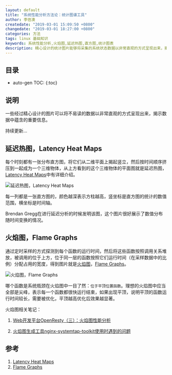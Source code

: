 ```yaml
---
layout: default
title: "系统性能分析方法论：统计图谱工具"
author: 李佶澳
createdate: "2019-03-01 15:09:50 +0800"
changedate: "2019-03-01 18:27:00 +0800"
categories: 方法
tags: linux 基础知识
keywords: 系统性能分析,火焰图,延迟热图,直方图,统计图表
description: 精心设计的统计图片能够将采集的系统状态数据以非常直观的方式呈现出来，揭示数据中蕴含的重要信息
---
```


## 目录
* auto-gen TOC:
{:toc}

## 说明

一些经过精心设计的图片可以将不易读的数据以非常直观的方式呈现出来，揭示数据中蕴含的重要信息。

持续更新...

## 延迟热图，Latency Heat Maps

每个时刻都有一张分布直方图，将它们从二维平面上揭起竖立，然后按时间顺序挤压到一起成为一个三维物体，从上方看到的这个三维物体的平面图就是延迟热图，[Latency Heat Maps][1]中有详细介绍。

![延迟热图，Latency Heat Maps](http://www.brendangregg.com/HeatMaps/latency-heatmap.svg)

每一列都是一张直方图的，颜色越深表示方柱越高，竖坐标是直方图的统计的数值范围，横坐标是时间轴。

Brendan Gregg在进行延迟分析的时候发明该图，这个图片很好展示了数值分布随时间变换的情况。

## 火焰图，Flame Graphs

通过定时采样的方式探测到每个函数的运行时间，然后将这些函数按照调用关系堆放，被调用的位于上方，位于同一层的函数按照它们运行时间（在采样数据中的比例）分配占用的宽度，得到图片就是[火焰图][2]，[Flame Graphs][2]。

![火焰图，Flame Graphs](http://www.brendangregg.com/FlameGraphs/cpu-mysql-updated.svg)

哪个函数是系统瓶颈在火焰图中一目了然：`位于平顶位置函数`。理想的火焰图中应当全部是尖峰，表示每一个函数都很快运行结束，如果出现平顶，说明平顶的函数运行时间较长，需要被优化，平顶越高优化后效果越显著。

火焰图相关笔记：

1. [Web开发平台OpenResty（三）：火焰图性能分析](https://www.lijiaocn.com/%E7%BC%96%E7%A8%8B/2018/11/02/openresty-study-03-frame-md.html)

2. [火焰图生成工具nginx-systemtap-toolkit使用时遇到的问题](https://www.lijiaocn.com/%E9%97%AE%E9%A2%98/2018/12/06/nginx-systemtap-toolkit-usage-md.html)

## 参考

1. [Latency Heat Maps][1]
2. [Flame Graphs][2]

[1]: http://www.brendangregg.com/HeatMaps/latency.html "Latency Heat Maps"
[2]: http://www.brendangregg.com/flamegraphs.html "Flame Graphs"
